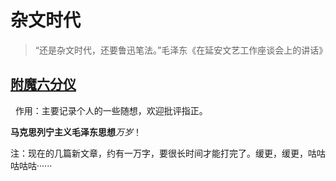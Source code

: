 # 杂文时代
> “还是杂文时代，还要鲁迅笔法。”毛泽东《在延安文艺工作座谈会上的讲话》
## [附魔六分仪](http://tieba.baidu.com/home/main?un=%E9%99%84%E9%AD%94%E5%85%AD%E5%88%86%E4%BB%AA&ie=utf-8&fr=frs&red_tag=w0703320605)
 
作用：主要记录个人的一些随想，欢迎批评指正。

**马克思列宁主义毛泽东思想***万岁*！ 






注：现在的几篇新文章，约有一万字，要很长时间才能打完了。缓更，缓更，咕咕咕咕咕······
